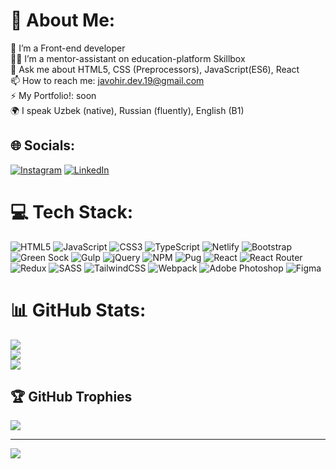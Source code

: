 # 💫 About Me:
🌱 I’m a Front-end developer<br>👨‍💻 I’m a mentor-assistant on education-platform Skillbox<br>💬 Ask me about HTML5, CSS (Preprocessors), JavaScript(ES6), React<br>📫 How to reach me: javohir.dev.19@gmail.com<br>⚡ My Portfolio!: soon<br>🌍 I speak Uzbek (native), Russian (fluently), English (B1)


## 🌐 Socials:
[![Instagram](https://img.shields.io/badge/Instagram-%23E4405F.svg?logo=Instagram&logoColor=white)](https://instagram.com/infinity__19_) [![LinkedIn](https://img.shields.io/badge/LinkedIn-%230077B5.svg?logo=linkedin&logoColor=white)](https://linkedin.com/in/javohir-mirjalilov-16136524b) 

# 💻 Tech Stack:
![HTML5](https://img.shields.io/badge/html5-%23E34F26.svg?style=flat&logo=html5&logoColor=white) ![JavaScript](https://img.shields.io/badge/javascript-%23323330.svg?style=flat&logo=javascript&logoColor=%23F7DF1E) ![CSS3](https://img.shields.io/badge/css3-%231572B6.svg?style=flat&logo=css3&logoColor=white) ![TypeScript](https://img.shields.io/badge/typescript-%23007ACC.svg?style=flat&logo=typescript&logoColor=white) ![Netlify](https://img.shields.io/badge/netlify-%23000000.svg?style=flat&logo=netlify&logoColor=#00C7B7) ![Bootstrap](https://img.shields.io/badge/bootstrap-%23563D7C.svg?style=flat&logo=bootstrap&logoColor=white) ![Green Sock](https://img.shields.io/badge/green%20sock-88CE02?style=flat&logo=greensock&logoColor=white) ![Gulp](https://img.shields.io/badge/GULP-%23CF4647.svg?style=flat&logo=gulp&logoColor=white) ![jQuery](https://img.shields.io/badge/jquery-%230769AD.svg?style=flat&logo=jquery&logoColor=white) ![NPM](https://img.shields.io/badge/NPM-%23000000.svg?style=flat&logo=npm&logoColor=white) ![Pug](https://img.shields.io/badge/Pug-FFF?style=flat&logo=pug&logoColor=A86454) ![React](https://img.shields.io/badge/react-%2320232a.svg?style=flat&logo=react&logoColor=%2361DAFB) ![React Router](https://img.shields.io/badge/React_Router-CA4245?style=flat&logo=react-router&logoColor=white) ![Redux](https://img.shields.io/badge/redux-%23593d88.svg?style=flat&logo=redux&logoColor=white) ![SASS](https://img.shields.io/badge/SASS-hotpink.svg?style=flat&logo=SASS&logoColor=white) ![TailwindCSS](https://img.shields.io/badge/tailwindcss-%2338B2AC.svg?style=flat&logo=tailwind-css&logoColor=white) ![Webpack](https://img.shields.io/badge/webpack-%238DD6F9.svg?style=flat&logo=webpack&logoColor=black) ![Adobe Photoshop](https://img.shields.io/badge/adobephotoshop-%2331A8FF.svg?style=flat&logo=adobephotoshop&logoColor=white) 	![Figma](https://img.shields.io/badge/figma-%23F24E1E.svg?style=flat&logo=figma&logoColor=white)
# 📊 GitHub Stats:
![](https://github-readme-stats.vercel.app/api?username=Javohir-Mirjalilov&theme=monokai&hide_border=false&include_all_commits=true&count_private=true)<br/>
![](https://github-readme-streak-stats.herokuapp.com/?user=Javohir-Mirjalilov&theme=monokai&hide_border=false)<br/>
![](https://github-readme-stats.vercel.app/api/top-langs/?username=Javohir-Mirjalilov&theme=monokai&hide_border=false&include_all_commits=true&count_private=true&layout=compact)

## 🏆 GitHub Trophies
![](https://github-profile-trophy.vercel.app/?username=Javohir-Mirjalilov&theme=radical&no-frame=true&no-bg=false&margin-w=4)

---
[![](https://visitcount.itsvg.in/api?id=Javohir-Mirjalilov&icon=5&color=0)](https://visitcount.itsvg.in)

<!-- Proudly created with GPRM ( https://gprm.itsvg.in ) -->
